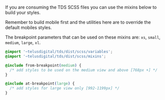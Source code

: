 
If you are consuming the TDS SCSS files you can use the mixins below to build your styles.

Remember to build mobile first and the utilities here are to override the default mobiles styles.

The breakpoint parameters that can be used on these mixins are: `xs`, `small`, `medium`, `large`, `xl`.

```css
@import '~telusdigital/tds/dist/scss/variables';
@import '~telusdigital/tds/dist/scss/mixins';

@include from-breakpoint(medium) {
  /* add styles to be used on the medium view and above [768px +] */
}

@include at-breakpoint(large) {
  /* add styles for large view only [992-1199px] */
}
```
